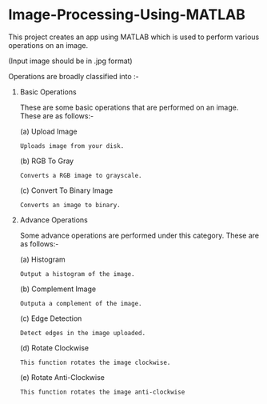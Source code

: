 # Image-Processing-Using-MATLAB

This project creates an app using MATLAB which is used to perform various operations on an image.

(Input image should be in .jpg format)

Operations are broadly classified into :-


1. Basic Operations

   These are some basic operations that are performed on an image. These are as follows:-

   (a) Upload Image

       Uploads image from your disk.

   (b) RGB To Gray

       Converts a RGB image to grayscale.

   (c) Convert To Binary Image

       Converts an image to binary.


2. Advance Operations

   Some advance operations are performed under this category. These are as follows:-

   (a) Histogram

       Output a histogram of the image.

   (b) Complement Image

       Outputa a complement of the image.

   (c) Edge Detection

       Detect edges in the image uploaded.

   (d) Rotate Clockwise

       This function rotates the image clockwise.

   (e) Rotate Anti-Clockwise

       This function rotates the image anti-clockwise


      
